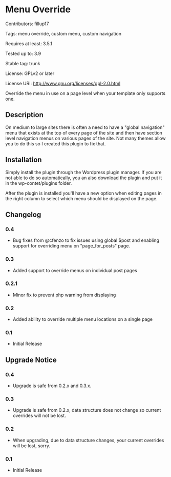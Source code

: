 # Menu Override #

Contributors: fillup17

Tags: menu override, custom menu, custom navigation

Requires at least: 3.5.1

Tested up to: 3.9

Stable tag: trunk

License: GPLv2 or later

License URI: http://www.gnu.org/licenses/gpl-2.0.html

Override the menu in use on a page level when your template only supports one.

## Description ##

On medium to large sites there is often a need to have a "global navigation" menu that exists at the top of every page of the site and then have section level navigation menus on various pages of the site. Not many themes allow you to do this so I created this plugin to fix that.

## Installation ##

Simply install the plugin through the Wordpress plugin manager. If you are not able to do so automatically, you an also download the plugin and put it in the wp-contet/plugins folder.

After the plugin is installed you'll have a new option when editing pages in the right column to select which menu should be displayed on the page.

## Changelog ##

### 0.4 ###
* Bug fixes from @cfenzo to fix issues using global $post and enabling support for overriding menu on "page_for_posts" page.

### 0.3 ###
* Added support to override menus on individual post pages

### 0.2.1 ###
* Minor fix to prevent php warning from displaying

### 0.2 ###
* Added ability to override multiple menu locations on a single page

### 0.1 ###
* Initial Release

## Upgrade Notice ##

### 0.4 ###
* Upgrade is safe from 0.2.x and 0.3.x. 

### 0.3 ###
* Upgrade is safe from 0.2.x, data structure does not change so current overrides will not be lost.

### 0.2 ###
* When upgrading, due to data structure changes, your current overrides will be lost, sorry.

### 0.1 ###
* Initial Release